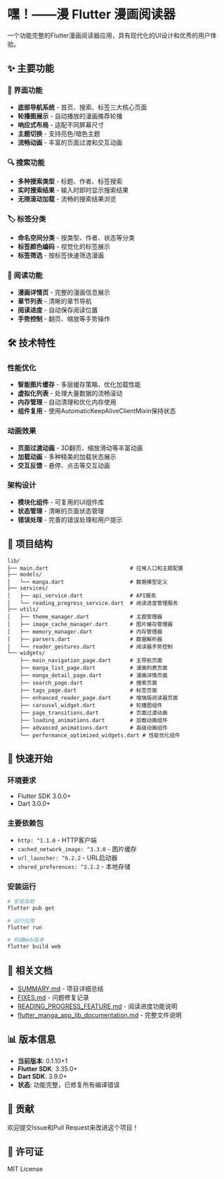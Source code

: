 # 嘿！——漫 Flutter 漫画阅读器

一个功能完整的Flutter漫画阅读器应用，具有现代化的UI设计和优秀的用户体验。

## ✨ 主要功能

### 🎨 界面功能
- **底部导航系统** - 首页、搜索、标签三大核心页面
- **轮播图展示** - 自动播放的漫画推荐轮播
- **响应式布局** - 适配不同屏幕尺寸
- **主题切换** - 支持亮色/暗色主题
- **流畅动画** - 丰富的页面过渡和交互动画

### 🔍 搜索功能
- **多种搜索类型** - 标题、作者、标签搜索
- **实时搜索结果** - 输入时即时显示搜索结果
- **无限滚动加载** - 流畅的搜索结果浏览

### 🏷️ 标签分类
- **命名空间分类** - 按类型、作者、状态等分类
- **标签颜色编码** - 视觉化的标签展示
- **标签筛选** - 按标签快速筛选漫画

### 📖 阅读功能
- **漫画详情页** - 完整的漫画信息展示
- **章节列表** - 清晰的章节导航
- **阅读进度** - 自动保存阅读位置
- **手势控制** - 翻页、缩放等手势操作

## 🛠️ 技术特性

### 性能优化
- **智能图片缓存** - 多层缓存策略，优化加载性能
- **虚拟化列表** - 处理大量数据的流畅滚动
- **内存管理** - 自动清理和优化内存使用
- **组件复用** - 使用AutomaticKeepAliveClientMixin保持状态

### 动画效果
- **页面过渡动画** - 3D翻页、缩放滑动等丰富动画
- **加载动画** - 多种精美的加载状态展示
- **交互反馈** - 悬停、点击等交互动画

### 架构设计
- **模块化组件** - 可复用的UI组件库
- **状态管理** - 清晰的页面状态管理
- **错误处理** - 完善的错误处理和用户提示

## 📱 项目结构

```
lib/
├── main.dart                          # 应用入口和主题配置
├── models/
│   └── manga.dart                     # 数据模型定义
├── services/
│   ├── api_service.dart               # API服务
│   └── reading_progress_service.dart  # 阅读进度管理服务
├── utils/
│   ├── theme_manager.dart             # 主题管理器
│   ├── image_cache_manager.dart       # 图片缓存管理器
│   ├── memory_manager.dart            # 内存管理器
│   ├── parsers.dart                   # 数据解析器
│   └── reader_gestures.dart           # 阅读器手势控制
└── widgets/
    ├── main_navigation_page.dart      # 主导航页面
    ├── manga_list_page.dart           # 漫画列表页面
    ├── manga_detail_page.dart         # 漫画详情页面
    ├── search_page.dart               # 搜索页面
    ├── tags_page.dart                 # 标签页面
    ├── enhanced_reader_page.dart      # 增强版阅读器页面
    ├── carousel_widget.dart           # 轮播图组件
    ├── page_transitions.dart          # 页面过渡动画
    ├── loading_animations.dart        # 加载动画组件
    ├── advanced_animations.dart       # 高级动画组件
    └── performance_optimized_widgets.dart # 性能优化组件
```

## 🚀 快速开始

### 环境要求
- Flutter SDK 3.0.0+
- Dart 3.0.0+

### 主要依赖包
- `http: ^1.1.0` - HTTP客户端
- `cached_network_image: ^3.3.0` - 图片缓存
- `url_launcher: ^6.2.2` - URL启动器
- `shared_preferences: ^2.2.2` - 本地存储

### 安装运行
```bash
# 安装依赖
flutter pub get

# 运行应用
flutter run

# 构建Web版本
flutter build web
```

## 📄 相关文档

- [SUMMARY.md](SUMMARY.md) - 项目详细总结
- [FIXES.md](FIXES.md) - 问题修复记录
- [READING_PROGRESS_FEATURE.md](READING_PROGRESS_FEATURE.md) - 阅读进度功能说明
- [flutter_manga_app_lib_documentation.md](flutter_manga_app_lib_documentation.md) - 完整文件说明

## 📊 版本信息

- **当前版本**: 0.1.10+1
- **Flutter SDK**: 3.35.0+
- **Dart SDK**: 3.9.0+
- **状态**: 功能完整，已修复所有编译错误

## 🤝 贡献

欢迎提交Issue和Pull Request来改进这个项目！

## 📄 许可证

MIT License
